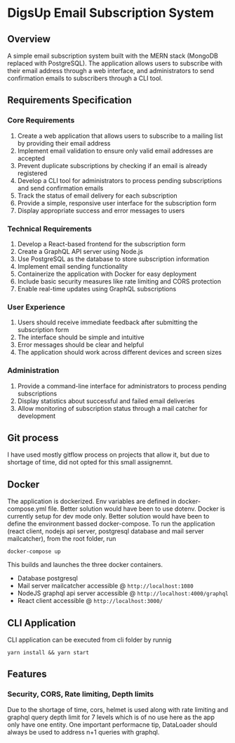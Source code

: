
# DigsUp Email Subscription System

## Overview

A simple email subscription system built with the MERN stack (MongoDB replaced with PostgreSQL). The application allows users to subscribe with their email address through a web interface, and administrators to send confirmation emails to subscribers through a CLI tool.

## Requirements Specification

### Core Requirements

1. Create a web application that allows users to subscribe to a mailing list by providing their email address
2. Implement email validation to ensure only valid email addresses are accepted
3. Prevent duplicate subscriptions by checking if an email is already registered
4. Develop a CLI tool for administrators to process pending subscriptions and send confirmation emails
5. Track the status of email delivery for each subscription
6. Provide a simple, responsive user interface for the subscription form
7. Display appropriate success and error messages to users

### Technical Requirements

1. Develop a React-based frontend for the subscription form
2. Create a GraphQL API server using Node.js
3. Use PostgreSQL as the database to store subscription information
4. Implement email sending functionality
5. Containerize the application with Docker for easy deployment
6. Include basic security measures like rate limiting and CORS protection
7. Enable real-time updates using GraphQL subscriptions

### User Experience

1. Users should receive immediate feedback after submitting the subscription form
2. The interface should be simple and intuitive
3. Error messages should be clear and helpful
4. The application should work across different devices and screen sizes

### Administration

1. Provide a command-line interface for administrators to process pending subscriptions
2. Display statistics about successful and failed email deliveries
3. Allow monitoring of subscription status through a mail catcher for development


## Git process
I have used mostly gitflow process on projects that allow it, but due to shortage of time, did not opted for this small assignemnt. 

## Docker 
The application is dockerized. Env variables are defined in docker-compose.yml file. Better solution would have been to use dotenv. 
Docker is currently setup for dev mode only. Better solution would have been to define the environment bassed docker-compose.
To run the application (react client, nodejs api server, postgresql database and mail server mailcatcher), from the root folder, run 

```
docker-compose up
```

This builds and launches the three docker containers.

- Database postgresql
- Mail server mailcatcher accessible @ `http://localhost:1080`
- NodeJS graphql api server accessible @ `http://localhost:4000/graphql`
- React client accessible @ `http://localhost:3000/`


## CLI Application 
CLI application can be executed from cli folder by runnig 

```
yarn install && yarn start
```

## Features

### Security, CORS, Rate limiting, Depth limits
Due to the shortage of time, cors, helmet is used along with rate limiting and graphql query depth limit for 7 levels which is of no use here as the app only have one entity. One important performacne tip, DataLoader should always be used to address n+1 queries with graphql.
